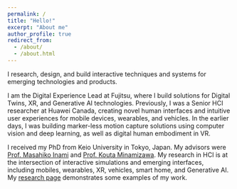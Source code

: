 ```yaml
---
permalink: /
title: "Hello!"
excerpt: "About me"
author_profile: true
redirect_from: 
  - /about/
  - /about.html
---
```


I research, design, and build interactive techniques and systems for emerging technologies and products.

I am the Digital Experience Lead at Fujitsu, where I build solutions for Digital Twins, XR, and Generative AI technologies.
Previously, I was a Senior HCI researcher at Huawei Canada, creating novel human interfaces and intuitive user experiences for mobile devices, wearables, and vehicles.
In the earlier days, I was building marker-less motion capture solutions using computer vision and deep learning, as well as digital human embodiment in VR.

I received my PhD from Keio University in Tokyo, Japan.
My advisors were [Prof. Masahiko Inami](https://www.rcast.u-tokyo.ac.jp/en/research/people/staff-inami_masahiko.html) and [Prof. Kouta Minamizawa](https://www.kmd.keio.ac.jp/faculty/kouta-minamizawa).
My research in HCI is at the intersection of interactive simulations and emerging interfaces, including mobiles, wearables, XR, vehicles, smart home, and Generative AI.
My [research page](https://kevinfan.com/research/) demonstrates some examples of my work.